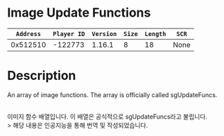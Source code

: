 # Image Update Functions

| `Address` | `Player ID` | `Version` | `Size` | `Length` | `SCR` |
| ---------- | ----------- | --------- | ------ | -------- | ---- |
| 0x512510 | -122773 | 1.16.1 | 8 | 18 | None |

# Description

An array of image functions. The array is officially called sgUpdateFuncs.

<br>
이미지 함수 배열입니다. 이 배열은 공식적으로 sgUpdateFuncs라고 불립니다.

<br>
> 해당 내용은 인공지능을 통해 번역 및 작성되었습니다.